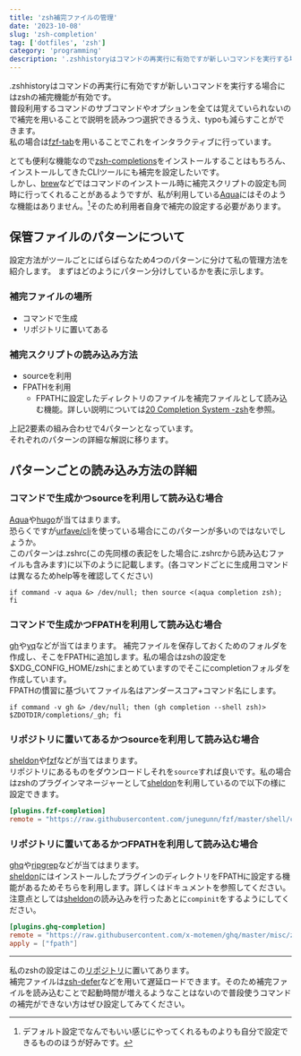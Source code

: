 ```yaml
---
title: 'zsh補完ファイルの管理'
date: '2023-10-08'
slug: 'zsh-completion'
tag: ['dotfiles', 'zsh']
category: 'programming'
description: '.zshhistoryはコマンドの再実行に有効ですが新しいコマンドを実行する場合にはzshの補完機能が有効です。 普段利用するコマンドのサブコ'
---
```


.zshhistoryはコマンドの再実行に有効ですが新しいコマンドを実行する場合にはzshの補完機能が有効です。  
普段利用するコマンドのサブコマンドやオプションを全ては覚えていられないので補完を用いることで説明を読みつつ選択できるうえ、typoも減らすことができます。  
私の場合は[fzf-tab](https://github.com/Aloxaf/fzf-tab)を用いることでこれをインタラクティブに行っています。

とても便利な機能なので[zsh-completions](https://github.com/zsh-users/zsh-completions)をインストールすることはもちろん、インストールしてきたCLIツールにも補完を設定したいです。  
しかし、[brew](https://github.com/Homebrew/brew)などではコマンドのインストール時に補完スクリプトの設定も同時に行ってくれることがあるようですが、私が利用している[Aqua](https://github.com/aquaproj/aqua)にはそのような機能はありません。[^aqua]そのため利用者自身で補完の設定する必要があります。

## 保管ファイルのパターンについて

設定方法がツールごとにばらばらなため4つのパターンに分けて私の管理方法を紹介します。
まずはどのようにパターン分けしているかを表に示します。

### 補完ファイルの場所

- コマンドで生成
- リポジトリに置いてある

### 補完スクリプトの読み込み方法

- sourceを利用
- FPATHを利用
  - FPATHに設定したディレクトリのファイルを補完ファイルとして読み込む機能。詳しい説明については[20 Completion System -zsh](https://zsh.sourceforge.io/Doc/Release/Completion-System.html#Autoloaded-files)を参照。

上記2要素の組み合わせで4パターンとなっています。  
それぞれのパターンの詳細な解説に移ります。

## パターンごとの読み込み方法の詳細

### コマンドで生成かつsourceを利用して読み込む場合

[Aqua](https://github.com/aquaproj/aqua)や[hugo](https://github.com/gohugoio/hugo)が当てはまります。  
恐らくですが[urfave/cli](https://github.com/urfave/cli)を使っている場合にこのパターンが多いのではないでしょうか。  
このパターンは.zshrc(この先同様の表記をした場合に.zshrcから読み込むファイルも含みます)に以下のように記載します。(各コマンドごとに生成用コマンドは異なるためhelp等を確認してください)

```shell title=".zshrc"
if command -v aqua &> /dev/null; then source <(aqua completion zsh); fi
```

### コマンドで生成かつFPATHを利用して読み込む場合

[gh](https://github.com/cli/cli)や[yq](https://github.com/mikefarah/yq)などが当てはまります。
補完ファイルを保存しておくためのフォルダを作成し、そこをFPATHに追加します。私の場合はzshの設定を$XDG_CONFIG_HOME/zshにまとめていますのでそこにcompletionフォルダを作成しています。  
FPATHの慣習に基づいてファイル名はアンダースコア+コマンド名にします。

```shell title=".zshrc"
if command -v gh &> /dev/null; then (gh completion --shell zsh)> $ZDOTDIR/completions/_gh; fi
```

### リポジトリに置いてあるかつsourceを利用して読み込む場合

[sheldon](https://github.com/rossmacarthur/sheldon)や[fzf](https://github.com/junegunn/fzf)などが当てはまります。  
リポジトリにあるものをダウンロードしそれを`source`すれば良いです。私の場合はzshのプラグインマネージャーとして[sheldon](https://github.com/rossmacarthur/sheldon)を利用しているので以下の様に設定できます。

```toml title="sheldon.toml"
[plugins.fzf-completion]
remote = "https://raw.githubusercontent.com/junegunn/fzf/master/shell/completion.zsh"
```

### リポジトリに置いてあるかつFPATHを利用して読み込む場合

[ghq](https://github.com/x-motemen/ghq)や[ripgrep](https://github.com/BurntSushi/ripgrep)などが当てはまります。  
[sheldon](https://github.com/rossmacarthur/sheldon)にはインストールしたプラグインのディレクトリをFPATHに設定する機能があるためそちらを利用します。詳しくはドキュメントを参照してください。
注意点としては[sheldon](https://github.com/rossmacarthur/sheldon)の読み込みを行ったあとに`compinit`をするようにしてください。

```toml title="sheldon.toml"
[plugins.ghq-completion]
remote = "https://raw.githubusercontent.com/x-motemen/ghq/master/misc/zsh/_ghq"
apply = ["fpath"]
```

---

私のzshの設定はこの[リポジトリ](https://github.com/Syu-fu/dotfiles/tree/main/.config/zsh)に置いてあります。  
補完ファイルは[zsh-defer](https://github.com/romkatv/zsh-defer)などを用いて遅延ロードできます。そのため補完ファイルを読み込むことで起動時間が増えるようなことはないので普段使うコマンドの補完ができない方はぜひ設定してみてください。

[^aqua]: デフォルト設定でなんでもいい感じにやってくれるものよりも自分で設定できるもののほうが好みです。
